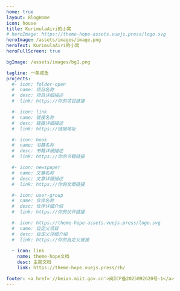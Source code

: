 ```yaml
---
home: true
layout: BlogHome
icon: house
title: KurimulaAiri的小窝
# heroImage: https://theme-hope-assets.vuejs.press/logo.svg
heroImage: /assets/images/image.png
heroText: KurimulaAiri的小窝
heroFullScreen: true

bgImage: /assets/images/bg1.png

tagline: 一条咸鱼
projects:
  #- icon: folder-open
  #  name: 项目名称
  #  desc: 项目详细描述
  #  link: https://你的项目链接

  #- icon: link
  #  name: 链接名称
  #  desc: 链接详细描述
  #  link: https://链接地址

  #- icon: book
  #  name: 书籍名称
  #  desc: 书籍详细描述
  #  link: https://你的书籍链接

  #- icon: newspaper
  #  name: 文章名称
  #  desc: 文章详细描述
  #  link: https://你的文章链接

  #- icon: user-group
  #  name: 伙伴名称
  #  desc: 伙伴详细介绍
  #  link: https://你的伙伴链接

  #- icon: https://theme-hope-assets.vuejs.press/logo.svg
  #  name: 自定义项目
  #  desc: 自定义详细介绍
  #  link: https://你的自定义链接
  
  - icon: link
    name: theme-hope文档
    desc: 主题文档
    link: https://theme-hope.vuejs.press/zh/

footer: <a href='//beian.miit.gov.cn'>闽ICP备2025092620号-1</a>
---
```


<!-- 这是一个博客主页的案例。

要使用此布局，你应该在页面前端设置 `layout: BlogHome` 和 `home: true`。

相关配置文档请见 [博客主页](https://theme-hope.vuejs.press/zh/guide/blog/home.html)。 -->
